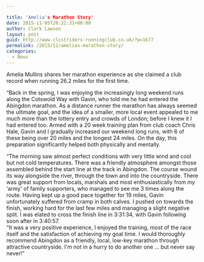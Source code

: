 ```yaml
---

title: 'Amelia's Marathon Story'
date: 2015-11-05T20:22:31+00:00
author: Clark Lawson
layout: post
guid: http://www.clcstriders-runningclub.co.uk/?p=1677
permalink: /2015/11/amelias-marathon-story/
categories:
  - News
---
```

Amelia Mullins shares her marathon experience as she claimed a club record when running 26.2 miles for the first time. <!--more-->

&#8220;Back in the spring, I was enjoying the increasingly long weekend runs along the Cotswold Way with Gavin, who told me he had entered the Abingdon marathon. As a distance runner the marathon has always seemed the ultimate goal, and the idea of a smaller, more local event appealed to me much more than the lottery entry and crowds of London; before I knew it I had entered too. Armed with a 20 week training plan from club coach Chris Hale, Gavin and I gradually increased our weekend long runs, with 6 of these being over 20 miles and the longest 24 miles. On the day, this preparation significantly helped both physically and mentally.

&#8220;The morning saw almost perfect conditions with very little wind and cool but not cold temperatures. There was a friendly atmosphere amongst those assembled behind the start line at the track in Abingdon. The course wound its way alongside the river, through the town and into the countryside. There was great support from locals, marshals and most enthusiastically from my &#8216;army' of family supporters, who managed to see me 3 times along the route. Having kept up a good pace together for 19 miles, Gavin unfortunately suffered from cramp in both calves. I pushed on towards the finish, working hard for the last few miles and managing a slight negative split. I was elated to cross the finish line in 3:31:34, with Gavin following soon after in 3:40:57.  
&#8220;It was a very positive experience, I enjoyed the training, most of the race itself and the satisfaction of achieving my goal time. I would thoroughly recommend Abingdon as a friendly, local, low-key marathon through attractive countryside. I'm not in a hurry to do another one &#8230; but never say never!&#8221;
